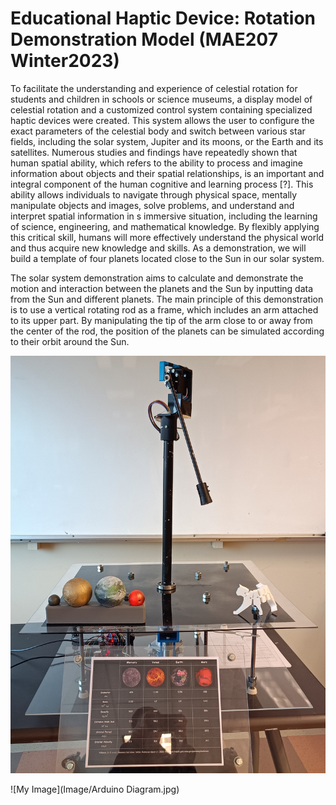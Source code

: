 # Educational Haptic Device: Rotation Demonstration Model (MAE207 Winter2023)

To facilitate the understanding and experience of celestial rotation for students and children in schools or science museums, a display model of celestial rotation and a customized control system containing specialized haptic devices were created. This system allows the user to configure the exact parameters of the celestial body and switch between various star fields, including the solar system, Jupiter and its moons, or the Earth and its satellites. Numerous studies and findings have repeatedly shown that human spatial ability, which refers to the ability to process and imagine information about objects and their spatial relationships, is an important and integral component of the human cognitive and learning process [?]. This ability allows individuals to navigate through physical space, mentally manipulate objects and images, solve problems, and understand and interpret spatial information in s immersive situation, including the learning of science, engineering, and mathematical knowledge. By flexibly applying this critical skill, humans will more effectively understand the physical world and thus acquire new knowledge and skills. As a demonstration, we will build a template of four planets located close to the Sun in our solar system.

The solar system demonstration aims to calculate and demonstrate the motion and interaction between the planets and the Sun by inputting data from the Sun and different planets. The main principle of this demonstration is to use a vertical rotating rod as a frame, which includes an arm attached to its upper part. By manipulating the tip of the arm close to or away from the center of the rod, the position of the planets can be simulated according to their orbit around the Sun.

![My Image](Image/Demonstration.jpg)

![My Image](Image/Arduino Diagram.jpg)

